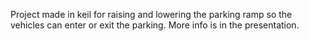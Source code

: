 Project made in keil for raising and lowering the parking ramp so the vehicles can enter or exit the parking.
More info is in the presentation.
